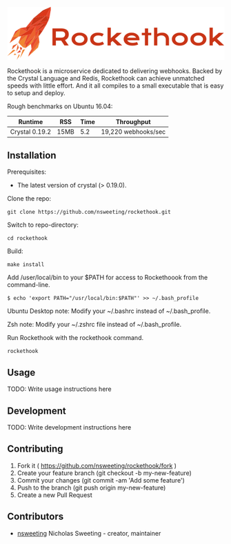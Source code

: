 ![alt tag](https://github.com/nsweeting/rockethook/blob/master/rockethook-logo.png?raw=true)

Rockethook is a microservice dedicated to delivering webhooks. Backed by the Crystal Language and Redis, Rockethook can achieve unmatched speeds with little effort. And it all compiles to a small executable that is easy to setup and deploy.

Rough benchmarks on Ubuntu 16.04:

Runtime | RSS | Time | Throughput
--------|-----|------|-------------
Crystal 0.19.2 | 15MB | 5.2 | 19,220 webhooks/sec

## Installation

Prerequisites:

* The latest version of crystal (> 0.19.0).

Clone the repo:
```
git clone https://github.com/nsweeting/rockethook.git
```
Switch to repo-directory:
```
cd rockethook
```
Build:
```
make install
```
Add /user/local/bin to your $PATH for access to Rockethoook from the command-line.
```
$ echo 'export PATH="/usr/local/bin:$PATH"' >> ~/.bash_profile
```
Ubuntu Desktop note: Modify your ~/.bashrc instead of ~/.bash_profile.

Zsh note: Modify your ~/.zshrc file instead of ~/.bash_profile.

Run Rockethook with the rockethook command.

```
rockethook
```

## Usage

TODO: Write usage instructions here

## Development

TODO: Write development instructions here

## Contributing

1. Fork it ( https://github.com/nsweeting/rockethook/fork )
2. Create your feature branch (git checkout -b my-new-feature)
3. Commit your changes (git commit -am 'Add some feature')
4. Push to the branch (git push origin my-new-feature)
5. Create a new Pull Request

## Contributors

- [nsweeting](https://github.com/nsweeting) Nicholas Sweeting - creator, maintainer
